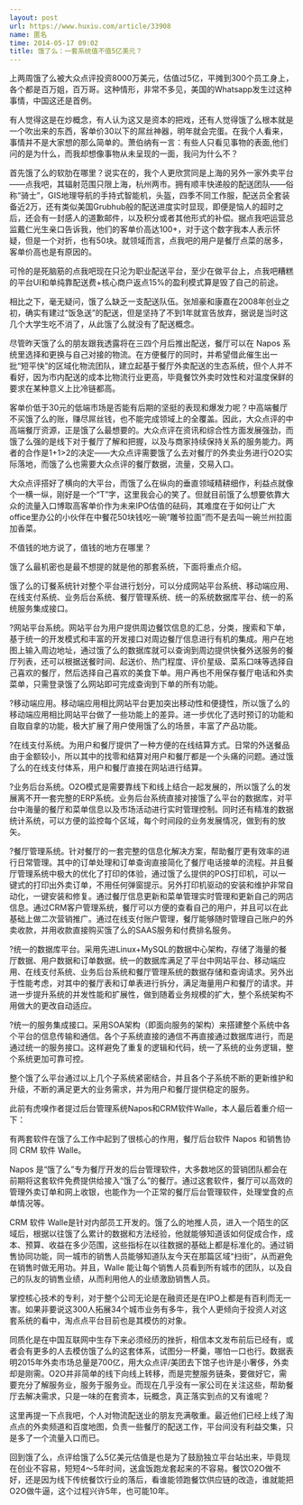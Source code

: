 ```yaml
---
layout: post
url: https://www.huxiu.com/article/33908
name: 匿名
time: 2014-05-17 09:02
title: 饿了么：一套系统值不值5亿美元？
---
```

上两周饿了么被大众点评投资8000万美元，估值过5亿，平摊到300个员工身上，各个都是百万姐，百万哥。这种情形，非常不多见，美国的Whatsapp发生过这种事情，中国这还是首例。

有人觉得这是在炒概念，有人认为这又是资本的把戏，还有人觉得饿了么根本就是一个吹出来的东西，客单价30以下的屌丝神器，明年就会完蛋。在我个人看来，事情并不是大家想的那么简单的。萧伯纳有一言：有些人只看见事物的表面,他们问的是为什么，而我却想像事物从未呈现的一面，我问为什么不？

首先饿了么的软肋在哪里？说实在的，我个人更欣赏同是上海的另外一家外卖平台——点我吧，其辐射范围只限上海，杭州两市。拥有顺丰快递般的配送团队——俗称“骑士”，GIS地理导航的手持式智能机，头盔，四季不同工作服，配送员全套装备近2万，还有类似美国Grubhub般的配送进度实时显现，即便是恼人的超时之后，还会有一封感人的道歉邮件，以及积分或者其他形式的补偿。据点我吧运营总监戴仁光生亲口告诉我，他们的客单价高达100+，对于这个数字我本人表示怀疑，但是一个对折，也有50块。就领域而言，点我吧的用户是餐厅点菜的居多，客单价高也是有原因的。

可怜的是死脑筋的点我吧现在只沦为职业配送平台，至少在做平台上，点我吧糟糕的平台UI和单纯靠配送费+核心商户返点15%的盈利模式算是毁了自己的前途。

相比之下，毫无疑问，饿了么缺乏一支配送队伍。张旭豪和康嘉在2008年创业之初，确实有建过“饭急送”的配送，但是坚持了不到1年就宣告放弃，据说是当时这几个大学生吃不消了，从此饿了么就没有了配送概念。

尽管昨天饿了么的朋友跟我透露将在三四个月后推出配送，餐厅可以在 Napos 系统里选择和更换与自己对接的物流。在方便餐厅的同时，并希望借此催生出一批“短平快”的区域化物流团队，建立起基于餐厅外卖配送的生态系统，但个人并不看好，因为市内配送的成本比物流行业更高，毕竟餐饮外卖时效性和对温度保鲜的要求在某种意义上比冷链都高。

客单价低于30元的低端市场是否能有后期的坚挺的表现和爆发力呢？中高端餐厅不买饿了么的账，赚尽屌丝钱，也不能完成领域上的全覆盖。因此，大众点评的中高端餐厅资源，正是饿了么最想要的。大众点评在资讯和综合性方面发展强劲，而饿了么强的是线下对于餐厅了解和把握，以及与商家持续保持关系的服务能力。两者的合作是1+1>2的决定——大众点评需要饿了么去对餐厅的外卖业务进行O2O实际落地，而饿了么也需要大众点评的餐厅数据，流量，交易入口。

大众点评搭好了横向的大平台，而饿了么在纵向的垂直领域精耕细作，利益点就像个一横一纵，刚好是一个“T”字，这里我会心的笑了。但就目前饿了么想要依靠大众的流量入口博取高客单价作为未来IPO估值的砝码，其难度在于如何让广大office里办公的小伙伴在中餐花50块钱吃一碗“雕爷拉面”而不是去叫一碗兰州拉面加香菜。

不值钱的地方说了，值钱的地方在哪里？

饿了么最机密也是最不想提的就是他的那套系统，下面将重点介绍。

饿了么的订餐系统针对整个平台进行划分，可以分成网站平台系统、移动端应用、在线支付系统、业务后台系统、餐厅管理系统、统一的系统数据库平台、统一的系统服务集成接口。

?网站平台系统。网站平台为用户提供周边餐饮信息的汇总，分类，搜索和下单，基于统一的开发模式和丰富的开发接口对周边餐厅信息进行有机的集成。用户在地图上输入周边地址，通过饿了么的数据库就可以查询到周边提供快餐外送服务的餐厅列表，还可以根据送餐时间、起送价、热门程度、评价星级、菜系口味等选择自己喜欢的餐厅，然后选择自己喜欢的美食下单。用户再也不用保存餐厅电话和外卖菜单，只需登录饿了么网站即可完成查询到下单的所有功能。

?移动端应用。移动端应用相比网站平台更加突出移动性和便捷性，所以饿了么的移动端应用相比网站平台做了一些功能上的差异。进一步优化了选时预订的功能和自取自拿的功能，极大扩展了用户使用饿了么的场景，丰富了产品功能。

?在线支付系统。为用户和餐厅提供了一种方便的在线结算方式。日常的外送餐品由于金额较小，所以其中的找零和结算对用户和餐厅都是一个头痛的问题。通过饿了么的在线支付体系，用户和餐厅直接在网站进行结算。

?业务后台系统。O2O模式是需要靠线下和线上结合一起发展的，所以饿了么的发展离不开一套完整的ERP系统。业务后台系统直接对接饿了么平台的数据库，对平台中海量的餐厅和菜单信息以及市场活动进行实时管理控制。同时还有精准的数据统计系统，可以方便的监控每个区域，每个时间段的业务发展情况，做到有的放矢。

?餐厅管理系统。针对餐厅的一套完整的信息化解决方案，帮助餐厅更有效率的进行日常管理。其中的订单处理和订单查询直接简化了餐厅电话接单的流程。并且餐厅管理系统中极大的优化了打印的体验，通过饿了么提供的POS打印机，可以一键式的打印出外卖订单，不用任何弹窗提示。另外打印机驱动的安装和维护非常自动化，一键安装和修复。通过餐厅信息更新和菜单管理实时管理和更新自己的网店信息。通过CRM客户管理系统，餐厅可以方便的查看自己的用户，并且可以在此基础上做二次营销推广。通过在线支付账户管理，餐厅能够随时管理自己账户的外卖收款，并用收款直接购买饿了么的SAAS服务和付费排名服务。

?统一的数据库平台。采用先进Linux+MySQL的数据中心架构，存储了海量的餐厅数据、用户数据和订单数据。统一的数据库满足了平台中网站平台、移动端应用、在线支付系统、业务后台系统和餐厅管理系统的数据存储和查询请求。另外出于性能考虑，对其中的餐厅表和订单表进行拆分，满足海量用户和餐厅的请求。并进一步提升系统的并发性能和扩展性，做到随着业务规模的扩大，整个系统架构不用做大的更改自动适应。

?统一的服务集成接口。采用SOA架构（即面向服务的架构）来搭建整个系统中各个平台的信息传输和通信。各个子系统直接的通信不再直接通过数据库进行，而是通过统一的服务接口。这样避免了重复的逻辑和代码，统一了系统的业务逻辑，整个系统更加可靠可控。

整个饿了么平台通过以上几个子系统紧密结合，并且各个子系统不断的更新维护和升级，不断的满足更大的业务需求，并为用户和餐厅提供稳定的服务。

此前有虎嗅作者提过后台管理系统Napos和CRM软件Walle，本人最后着重介绍一下：

有两套软件在饿了么工作中起到了很核心的作用，餐厅后台软件 Napos 和销售协同 CRM 软件 Walle。

Napos 是“饿了么”专为餐厅开发的后台管理软件，大多数地区的营销团队都会在前期将这套软件免费提供给接入“饿了么”的餐厅。通过这套软件，餐厅可以高效的管理外卖订单和网上收银，也能作为一个正常的餐厅后台管理软件，处理堂食的点单情况等。

CRM 软件 Walle是针对内部员工开发的。饿了么的地推人员，进入一个陌生的区域后，根据以往饿了么累计的数据和方法经验，他就能够知道该如何促成合作，成本、预算、收益在多少范围，这些指标在以往数据的基础上都是标准化的。通过销售协同功能，同一城市的销售人员能够知道队友今天在那篇区域“扫街”，从而避免在销售时做无用功。并且，Walle 能让每个销售人员看到所有城市的团队，以及自己的队友的销售业绩，从而利用他人的业绩激励销售人员。

掌控核心技术的专利，对于整个公司无论是在融资还是在IPO上都是有百利而无一害。如果非要说这300人拓展34个城市业务有多牛，我个人更倾向于投资人对这套系统的看中，淘点点平台目前也是其模仿的对象。

同质化是在中国互联网中生存下来必须经历的挫折，相信本文发布前后已经有，或者会有更多的人去模仿饿了么的这套体系，试图分一杯羹，哪怕一口也行。数据表明2015年外卖市场总量是700亿，用大众点评/美团去下馆子也许是小奢侈，外卖却是刚需。O2O并非简单的线下向线上转移，而是完整服务链条，要做好它，需要充分了解服务业，服务于服务业。而现在几乎没有一家公司在关注这些，帮助餐厅去解决需求，只是一味的在套资本，玩概念，真正落实到点的又有谁呢？

这里再提一下点我吧，个人对物流配送业的朋友充满敬重。最近他们已经上线了淘点点的外卖频道和百度地图，负责一些餐厅的配送工作，平台间没有利益交集，只是多了一个流量入口而已。

回到饿了么，点评给饿了么5亿美元估值是也是为了鼓励独立平台站出来，毕竟现在创业不容易，短短4～5年时间，送盒饭跑龙套起来的不容易。餐饮O2O做不好，还是因为线下传统餐饮行业的落后，看谁能领跑餐饮供应链的改造，谁就能把O2O做牛逼，这个过程兴许5年，也可能10年。

